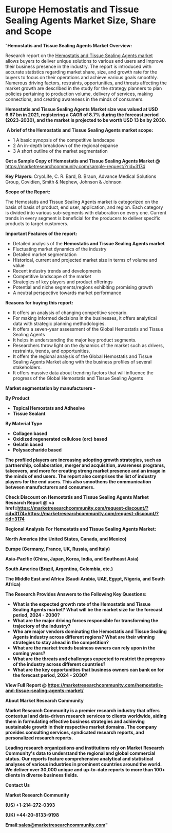 # Europe Hemostatis and Tissue Sealing Agents Market Size, Share and Scope
"<strong>Hemostatis and Tissue Sealing Agents Market Overview:</strong>

Research report on the <a href=https://marketresearchcommunity.com/hemostatis-and-tissue-sealing-agents-market/>Hemostatis and Tissue Sealing Agents market</a> allows buyers to deliver unique solutions to various end users and improve their business presence in the industry. The report is introduced with accurate statistics regarding market share, size, and growth rate for the buyers to focus on their operations and achieve various goals smoothly. Numerous driving factors, restraints, opportunities, and threats affecting the market growth are described in the study for the strategy planners to plan policies pertaining to production volume, delivery of services, making connections, and creating awareness in the minds of consumers.

<strong>Hemostatis and Tissue Sealing Agents Market size was valued at USD 6.67 bn in 2021, registering a CAGR of 8.7% during the forecast period (2023-2030), and the market is projected to be worth USD 13 bn by 2030.</strong>

 <Strong>A brief of the Hemostatis and Tissue Sealing Agents market scope:</Strong>
<ul>
 <li>1  A basic synopsis of the competitive landscape</li>
 <li>2  An in-depth breakdown of the regional expanse</li>
 <li>3  A short outline of the market segmentation</li>
</ul>
<strong>Get a Sample Copy of Hemostatis and Tissue Sealing Agents Market @ </b></strong><a href=https://marketresearchcommunity.com/sample-request/?rid=3174><u>https://marketresearchcommunity.com/sample-request/?rid=3174</u></a>

<strong>Key Players:</strong> 
CryoLife, C. R. Bard, B. Braun, Advance Medical Solutions Group, Covidien, Smith &amp; Nephew, Johnson &amp; Johnson

<strong>Scope of the Report:</strong>

The Hemostatis and Tissue Sealing Agents market is categorized on the basis of basis of product, end user, application, and region. Each category is divided into various sub-segments with elaboration on every one. Current trends in every segment is beneficial for the producers to deliver specific products to target customers.

<strong><b>Important Features of the report:</b></strong>
<ul>
  <li>Detailed analysis of the <strong><b>Hemostatis and Tissue Sealing Agents </b></strong><strong><b>market</b></strong></li>
  <li>Fluctuating market dynamics of the industry</li>
  <li>Detailed market segmentation</li>
  <li>Historical, current and projected market size in terms of volume and value</li>
  <li>Recent industry trends and developments</li>
  <li>Competitive landscape of the market</li>
  <li>Strategies of key players and product offerings</li>
  <li>Potential and niche segments/regions exhibiting promising growth</li>
  <li>A neutral perspective towards market performance</li>
</ul>
<strong><b>Reasons for buying this report:</b></strong>
<ul>
  <li>It offers an analysis of changing competitive scenario.</li>
  <li>For making informed decisions in the businesses, it offers analytical data with strategic planning methodologies.</li>
  <li>It offers a seven-year assessment of the Global Hemostatis and Tissue Sealing Agents</li>
  <li>It helps in understanding the major key product segments.</li>
  <li>Researchers throw light on the dynamics of the market such as drivers, restraints, trends, and opportunities.</li>
  <li>It offers the regional analysis of the Global Hemostatis and Tissue Sealing Agents Market along with the business profiles of several stakeholders.</li>
  <li>It offers massive data about trending factors that will influence the progress of the Global Hemostatis and Tissue Sealing Agents</li>
</ul>

<strong>Market segmentation by manufacturers -</strong>


<strong><strong>By Product</strong></h4>
<ul>
 	<li>Topical Hemostats and Adhesive</li>
 	<li>Tissue Sealant</li>
</ul>
<strong><strong>By Material Type</strong></h4>
<ul>
 	<li>Collagen based</li>
 	<li>Oxidized regenerated cellulose (orc) based</li>
 	<li>Gelatin based</li>
 	<li>Polysaccharide based</li>
</ul>

The profiled players are increasing adopting growth strategies, such as partnership, collaboration, merger and acquisition, awareness programs, takeovers, and more for creating strong market presence and an image in the minds of end users. The report also comprises the list of industry players for the end users. This also smoothens the communication between manufacturers and consumers.

<strong><b>Check Discount on Hemostatis and Tissue Sealing Agents Market Research Report @ </b></strong><a href=https://marketresearchcommunity.com/request-discount/?rid=3174><u>https://marketresearchcommunity.com/request-discount/?rid=3174</u></a>

<strong>Regional Analysis For Hemostatis and Tissue Sealing Agents Market:</strong>

<strong>North America</strong> (the United States, Canada, and Mexico)

<strong>Europe</strong> (Germany, France, UK, Russia, and Italy)

<strong>Asia-Pacific</strong> (China, Japan, Korea, India, and Southeast Asia)

<strong>South America</strong> (Brazil, Argentina, Colombia, etc.)

<strong>The Middle East and Africa</strong> (Saudi Arabia, UAE, Egypt, Nigeria, and South Africa)

<strong>The Research Provides Answers to the Following Key Questions:</strong>
<ul>
 	<li>What is the expected growth rate of the Hemostatis and Tissue Sealing Agents market? What will be the market size for the forecast period, 2024 - 2030?</li>
 	<li>What are the major driving forces responsible for transforming the trajectory of the industry?</li>
 	<li>Who are major vendors dominating the Hemostatis and Tissue Sealing Agents industry across different regions? What are their winning strategies to stay ahead in the competition?</li>
 	<li>What are the market trends business owners can rely upon in the coming years?</li>
 	<li>What are the threats and challenges expected to restrict the progress of the industry across different countries?</li>
 	<li>What are the key opportunities that business owners can bank on for the forecast period, 2024 - 2030?</li>
</ul>

<strong>View Full Report @</strong> <a href=https://marketresearchcommunity.com/hemostatis-and-tissue-sealing-agents-market/>https://marketresearchcommunity.com/hemostatis-and-tissue-sealing-agents-market/</a>

<strong>About Market Research Community</strong>

Market Research Community is a premier research industry that offers contextual and data-driven research services to clients worldwide, aiding them in formulating effective business strategies and achieving sustainable growth in their respective market domains. The company provides consulting services, syndicated research reports, and personalized research reports.

Leading research organizations and institutions rely on Market Research Community's data to understand the regional and global commercial status. Our reports feature comprehensive analytical and statistical analyses of various industries in prominent countries around the world. We deliver over 30,000 unique and up-to-date reports to more than 100+ clients in diverse business fields.

<strong>Contact Us</strong>

<strong>Market Research Community</strong>

(US) +1-214-272-0393

(UK) +44-20-8133-9198

<strong>Email:</strong>sales@marketresearchcommunity.com"
